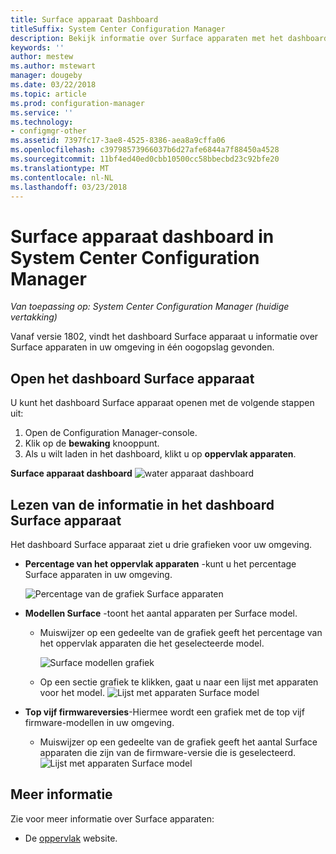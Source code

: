 ```yaml
---
title: Surface apparaat Dashboard
titleSuffix: System Center Configuration Manager
description: Bekijk informatie over Surface apparaten met het dashboard.
keywords: ''
author: mestew
ms.author: mstewart
manager: dougeby
ms.date: 03/22/2018
ms.topic: article
ms.prod: configuration-manager
ms.service: ''
ms.technology:
- configmgr-other
ms.assetid: 7397fc17-3ae8-4525-8386-aea8a9cffa06
ms.openlocfilehash: c39798573966037b6d27afe6844a7f88450a4528
ms.sourcegitcommit: 11bf4ed40ed0cbb10500cc58bbecbd23c92bfe20
ms.translationtype: MT
ms.contentlocale: nl-NL
ms.lasthandoff: 03/23/2018
---
```

# <a name="surface-device-dashboard-in-system-center-configuration-manager"></a>Surface apparaat dashboard in System Center Configuration Manager

*Van toepassing op: System Center Configuration Manager (huidige vertakking)*

Vanaf versie 1802, vindt het dashboard Surface apparaat u informatie over Surface apparaten in uw omgeving in één oogopslag gevonden. <!--1355788-->

## <a name="open-the-surface-device-dashboard"></a>Open het dashboard Surface apparaat

U kunt het dashboard Surface apparaat openen met de volgende stappen uit: 

1. Open de Configuration Manager-console. 
2. Klik op de **bewaking** knooppunt. 
3. Als u wilt laden in het dashboard, klikt u op **oppervlak apparaten**.

**Surface apparaat dashboard**
![water apparaat dashboard](media\Surface-device-dashboard.PNG)



## <a name="reviewing-information-in-the-surface-device-dashboard"></a>Lezen van de informatie in het dashboard Surface apparaat

Het dashboard Surface apparaat ziet u drie grafieken voor uw omgeving. 

- **Percentage van het oppervlak apparaten** -kunt u het percentage Surface apparaten in uw omgeving.

    ![Percentage van de grafiek Surface apparaten](media\Percent-Surface-Devices.PNG)
- **Modellen Surface** -toont het aantal apparaten per Surface model. 
    - Muiswijzer op een gedeelte van de grafiek geeft het percentage van het oppervlak apparaten die het geselecteerde model. 

         ![Surface modellen grafiek](media\Surface-Models-Hover.PNG)
    - Op een sectie grafiek te klikken, gaat u naar een lijst met apparaten voor het model. 
        ![Lijst met apparaten Surface model](media\Surface-Model-Device-List.PNG)

- **Top vijf firmwareversies**-Hiermee wordt een grafiek met de top vijf firmware-modellen in uw omgeving. 
    - Muiswijzer op een gedeelte van de grafiek geeft het aantal Surface apparaten die zijn van de firmware-versie die is geselecteerd. 
       ![Lijst met apparaten Surface model](media\Surface-Firmware-Hover.PNG)


## <a name="more-information"></a>Meer informatie

Zie voor meer informatie over Surface apparaten:
 - De [oppervlak]( https://go.microsoft.com/fwlink/?linkid=861998) website.
    




